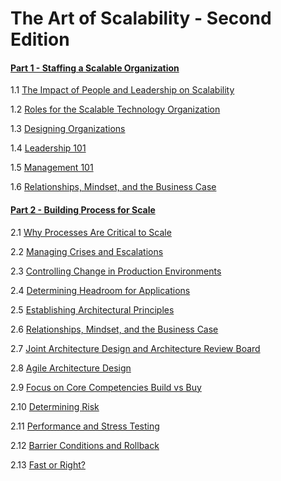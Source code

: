 # The Art of Scalability - Second Edition

#### [Part 1 - Staffing a Scalable Organization](part-1.md)
  1.1 [The Impact of People and Leadership on Scalability](part-1.md#part1-1)
  
  1.2 [Roles for the Scalable Technology Organization](part-1.md#part1-2)
  
  1.3 [Designing Organizations](part-1.md#part1-3)
  
  1.4 [Leadership 101](part-1.md#part1-4)
  
  1.5 [Management 101](part-1.md#part1-5)
  
  1.6 [Relationships, Mindset, and the Business Case](part-1.md#part1-6)
  
#### [Part 2 - Building Process for Scale](part-2.md)
     
  2.1 [Why Processes Are Critical to Scale](part-2.md#part2-1)
  
  2.2 [Managing Crises and Escalations](part-2.md#part2-2)
  
  2.3 [Controlling Change in Production Environments](part-2.md#part2-3)
  
  2.4 [Determining Headroom for Applications](part-2.md#part2-4)
  
  2.5 [Establishing Architectural Principles](part-2.md#part2-5)
  
  2.6 [Relationships, Mindset, and the Business Case](part-2.md#part2-6)
  
  2.7 [Joint Architecture Design and Architecture Review Board](part-2.md#part2-7)
  
  2.8 [Agile Architecture Design](part-2.md#part2-8)
  
  2.9 [Focus on Core Competencies Build vs Buy](part-2.md#part2-9)
  
  2.10 [Determining Risk](part-2.md#part2-10)
  
  2.11 [Performance and Stress Testing](part-2.md#part2-11)
  
  2.12 [Barrier Conditions and Rollback](part-2.md#part2-12)
  
  2.13 [Fast or Right?](part-2.md#part2-13)
  
 

